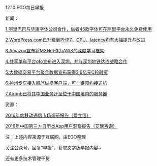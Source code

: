 12.10 EGO每日早报

新闻：

[1.阿里巴巴与华康字体公司合作，后者45款字体可在阿里平台永久免费使用](http://www.ebrun.com/20161209/205760.shtml)

[2.WordPress.com已升级到PHP7，CPU、latency均有大幅提升与改进](https://www.oschina.net/news/79815/wordpress-switched-over-to-php7)

[3.Amazon宣布将MXNet作为AWS的深度学习框架](http://news.cnblogs.com/n/558718/)

[4.共享单车平台ofo宣布进入深圳，并与深圳地铁达成战略合作](http://tech.qq.com/a/20161209/034080.htm)

[5.大数据交易平台聚合数据宣布获得3.6亿元C轮融资](http://tech.qq.com/a/20161209/027814.htm)

[6.神州专车接入航旅纵横客户端，可一键预约接送机](http://tech.qq.com/a/20161209/026516.htm)

[7.Airbnb已将其中国业务迁至位于中国境内的服务器](http://www.solidot.org/story?sid=50670)

资源：

[2016年度移动通信市场调研报告（爱立信）](https://www.ericsson.com/res/docs/2016/ericsson-mobility-report-2016.pdf)

[2016年中国第三方日历类App用户洞察报告（艾瑞咨询）](http://report.iresearch.cn/report/201612/2683.shtml)

注：上述内容来源于互联网，由EGO整理

关注公众号，回复“早报”，获取文字版早报内容~

还有更多技术管理干货
